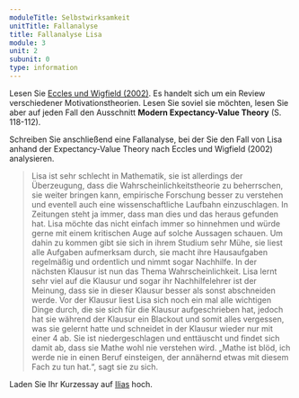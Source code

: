 ```yaml
---
moduleTitle: Selbstwirksamkeit
unitTitle: Fallanalyse
title: Fallanalyse Lisa
module: 3
unit: 2
subunit: 0
type: information
---
```


Lesen Sie [Eccles und Wigfield (2002)](https://ilias.uni-freiburg.de/goto.php?target=file_1288889_download&client_id=unifreiburg). Es handelt sich um ein Review verschiedener Motivationstheorien. Lesen Sie soviel sie möchten, lesen Sie aber auf jeden Fall den Ausschnitt **Modern Expectancy-Value Theory** (S. 118-112). 

Schreiben Sie anschließend eine Fallanalyse, bei der Sie den Fall von Lisa anhand der Expectancy-Value Theory nach Eccles und Wigfield (2002) analysieren. 

> Lisa ist sehr schlecht in Mathematik, sie ist allerdings der Überzeugung, dass die Wahrscheinlichkeitstheorie zu beherrschen, sie weiter bringen kann, empirische Forschung besser zu verstehen und eventell auch eine wissenschaftliche Laufbahn einzuschlagen. In Zeitungen steht ja immer, dass man dies und das heraus gefunden hat. Lisa möchte das nicht einfach immer so hinnehmen und würde gerne mit einem kritischen Auge auf solche Aussagen schauen. Um dahin zu kommen gibt sie sich in ihrem Studium sehr Mühe, sie liest alle Aufgaben aufmerksam durch, sie macht ihre Hausaufgaben regelmäßig und ordentlich und nimmt sogar Nachhilfe. In der nächsten Klausur ist nun das Thema Wahrscheinlichkeit. Lisa lernt sehr viel auf die Klausur und sogar ihr Nachhilfelehrer ist der Meinung, dass sie in dieser Klausur besser als sonst abschneiden werde. Vor der Klausur liest Lisa sich noch ein mal alle wichtigen Dinge durch, die sie sich für die Klausur aufgeschrieben hat, jedoch hat sie während der Klausur ein Blackout und somit alles vergessen, was sie gelernt hatte und schneidet in der Klausur wieder nur mit einer 4 ab. Sie ist niedergeschlagen und enttäuscht und findet sich damit ab, dass sie Mathe wohl nie verstehen wird. „Mathe ist blöd, ich werde nie in einen Beruf einsteigen, der annähernd etwas mit diesem Fach zu tun hat.“, sagt sie zu sich. 

Laden Sie Ihr Kurzessay auf [Ilias](https://ilias.uni-freiburg.de/goto.php?target=exc_1239027&client_id=unifreiburg) hoch. 
